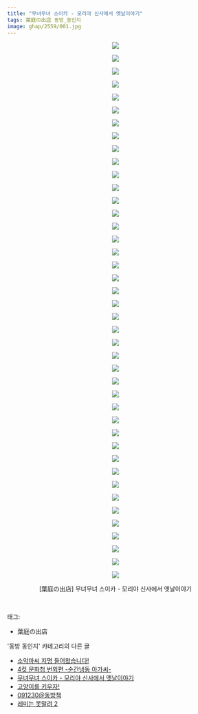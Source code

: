 ```yaml
---
title: "무녀무녀 스이카 - 모리야 신사에서 옛날이야기"
tags: 葉庭の出店 동방_동인지
image: ghap/2559/001.jpg
---
```

<div class="article">
<p style="text-align: center; clear: none; float: none;"><img src="{{ site.nasurl }}/ghap/2559/001.jpg"/></p>
<p style="text-align: center; clear: none; float: none;"><img src="{{ site.nasurl }}/ghap/2559/002.jpg"/></p>
<p style="text-align: center; clear: none; float: none;"><img src="{{ site.nasurl }}/ghap/2559/003.jpg"/></p>
<p style="text-align: center; clear: none; float: none;"><img src="{{ site.nasurl }}/ghap/2559/004.jpg"/></p>
<p style="text-align: center; clear: none; float: none;"><img src="{{ site.nasurl }}/ghap/2559/005.jpg"/></p>
<p style="text-align: center; clear: none; float: none;"><img src="{{ site.nasurl }}/ghap/2559/006.jpg"/></p>
<p style="text-align: center; clear: none; float: none;"><img src="{{ site.nasurl }}/ghap/2559/007.jpg"/></p>
<p style="text-align: center; clear: none; float: none;"><img src="{{ site.nasurl }}/ghap/2559/008.jpg"/></p>
<p style="text-align: center; clear: none; float: none;"><img src="{{ site.nasurl }}/ghap/2559/009.jpg"/></p>
<p style="text-align: center; clear: none; float: none;"><img src="{{ site.nasurl }}/ghap/2559/010.jpg"/></p>
<p style="text-align: center; clear: none; float: none;"><img src="{{ site.nasurl }}/ghap/2559/011.jpg"/></p>
<p style="text-align: center; clear: none; float: none;"><img src="{{ site.nasurl }}/ghap/2559/012.jpg"/></p>
<p style="text-align: center; clear: none; float: none;"><img src="{{ site.nasurl }}/ghap/2559/013.jpg"/></p>
<p style="text-align: center; clear: none; float: none;"><img src="{{ site.nasurl }}/ghap/2559/014.jpg"/></p>
<p style="text-align: center; clear: none; float: none;"><img src="{{ site.nasurl }}/ghap/2559/015.jpg"/></p>
<p style="text-align: center; clear: none; float: none;"><img src="{{ site.nasurl }}/ghap/2559/016.jpg"/></p>
<p style="text-align: center; clear: none; float: none;"><img src="{{ site.nasurl }}/ghap/2559/017.jpg"/></p>
<p style="text-align: center; clear: none; float: none;"><img src="{{ site.nasurl }}/ghap/2559/018.jpg"/></p>
<p style="text-align: center; clear: none; float: none;"><img src="{{ site.nasurl }}/ghap/2559/019.jpg"/></p>
<p style="text-align: center; clear: none; float: none;"><img src="{{ site.nasurl }}/ghap/2559/020.jpg"/></p>
<p style="text-align: center; clear: none; float: none;"><img src="{{ site.nasurl }}/ghap/2559/021.jpg"/></p>
<p style="text-align: center; clear: none; float: none;"><img src="{{ site.nasurl }}/ghap/2559/022.jpg"/></p>
<p style="text-align: center; clear: none; float: none;"><img src="{{ site.nasurl }}/ghap/2559/023.jpg"/></p>
<p style="text-align: center; clear: none; float: none;"><img src="{{ site.nasurl }}/ghap/2559/024.jpg"/></p>
<p style="text-align: center; clear: none; float: none;"><img src="{{ site.nasurl }}/ghap/2559/025.jpg"/></p>
<p style="text-align: center; clear: none; float: none;"><img src="{{ site.nasurl }}/ghap/2559/026.jpg"/></p>
<p style="text-align: center; clear: none; float: none;"><img src="{{ site.nasurl }}/ghap/2559/027.jpg"/></p>
<p style="text-align: center; clear: none; float: none;"><img src="{{ site.nasurl }}/ghap/2559/028.jpg"/></p>
<p style="text-align: center; clear: none; float: none;"><img src="{{ site.nasurl }}/ghap/2559/029.jpg"/></p>
<p style="text-align: center; clear: none; float: none;"><img src="{{ site.nasurl }}/ghap/2559/030.jpg"/></p>
<p style="text-align: center; clear: none; float: none;"><img src="{{ site.nasurl }}/ghap/2559/031.jpg"/></p>
<p style="text-align: center; clear: none; float: none;"><img src="{{ site.nasurl }}/ghap/2559/032.jpg"/></p>
<p style="text-align: center; clear: none; float: none;"><img src="{{ site.nasurl }}/ghap/2559/033.jpg"/></p>
<p style="text-align: center; clear: none; float: none;"><img src="{{ site.nasurl }}/ghap/2559/034.jpg"/></p>
<p style="text-align: center; clear: none; float: none;"><img src="{{ site.nasurl }}/ghap/2559/035.jpg"/></p>
<p style="text-align: center; clear: none; float: none;"><img src="{{ site.nasurl }}/ghap/2559/036.jpg"/></p>
<p style="text-align: center; clear: none; float: none;"><img src="{{ site.nasurl }}/ghap/2559/037.jpg"/></p>
<p style="text-align: center; clear: none; float: none;"><img src="{{ site.nasurl }}/ghap/2559/038.jpg"/></p>
<p style="text-align: center; clear: none; float: none;"><img src="{{ site.nasurl }}/ghap/2559/039.jpg"/></p>
<p style="text-align: center; clear: none; float: none;"><img src="{{ site.nasurl }}/ghap/2559/040.jpg"/></p>
<p style="text-align: center; clear: none; float: none;"><img src="{{ site.nasurl }}/ghap/2559/041.jpg"/></p>
<p style="text-align: center; clear: none; float: none;"><img src="{{ site.nasurl }}/ghap/2559/042.jpg"/></p>
<p style="text-align: center; clear: none; float: none;">[葉庭の出店] 무녀무녀 스이카 - 모리야 신사에서 옛날이야기</p>
<p><br/></p>
</div><div class="tagTrail">
<p>태그: </p>
<ul>
<li>葉庭の出店</li>
</ul>
</div><div class="another">
<p>'동방 동인지' 카테고리의 다른 글</p>
<ul>
<li><a href="/2016-10-13-ghap_2563">소악마씨 지명 들어왔습니다!</a></li>
<li><a href="/2016-10-13-ghap_2562">4컷 문화첩 번외편 -순간냉동 아가씨-</a></li>
<li><a href="/2016-10-12-ghap_2559">무녀무녀 스이카 - 모리야 신사에서 옛날이야기</a></li>
<li><a href="/2016-10-12-ghap_2558">고양이를 키우자!</a></li>
<li><a href="/2016-10-12-ghap_2557">091230＠동방책</a></li>
<li><a href="/2016-10-12-ghap_2556">레미는 못말려 2</a></li>
</ul>
</div><div class="cb_module cb_fluid">
<div class="cb_wrt cb_profile">
</div><!-- commentList close -->
</div>
